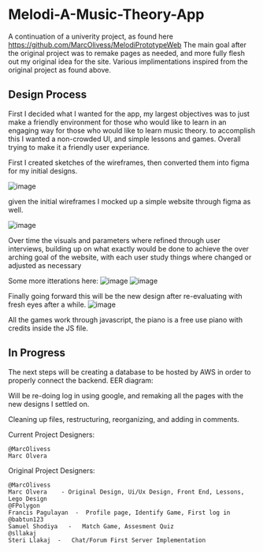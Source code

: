 # Melodi-A-Music-Theory-App

A continuation of a univerity project, as found here https://github.com/MarcOlivess/MelodiPrototypeWeb
The main goal after the original project was to remake pages as needed, and more fully flesh out my original idea for the site.
Various implimentations inspired from the original project as found above. 

## Design Process

First I decided what I wanted for the app, my largest objectives was to just make a friendly environment for those who would like to learn in an engaging way for those who would like to learn music theory. 
to accomplish this I wanted a non-crowded UI, and simple lessons and games. Overall trying to make it a friendly user experiance.

First I created sketches of the wireframes, then converted them into figma for my initial designs. 

![image](https://github.com/user-attachments/assets/9338ac18-c91f-4970-87d8-29ab53dfa4e2)

given the initial wireframes I mocked up a simple website through figma as well. 


![image](https://github.com/user-attachments/assets/68b6361f-3619-416a-88e2-08b3a55622c4)

Over time the visuals and parameters where refined through user interviews,
building up on what exactly would be done to achieve the over arching goal of the website, 
with each user study things where changed or adjusted as necessary

Some more itterations here: 
![image](https://github.com/user-attachments/assets/359d7a97-0769-4238-91f1-99671586a2d3)
![image](https://github.com/user-attachments/assets/9912efc1-101b-41b2-a355-c9961a6ec138)


Finally going forward this will be the new design after re-evaluating with fresh eyes after a while.
![image](https://github.com/user-attachments/assets/9ae7b76b-f4b7-4686-ae25-dbe1492375d7)

All the games work through javascript, the piano is a free use piano with credits inside the JS file. 



## In Progress
The next steps will be creating a database to be hosted by AWS in order to properly connect the backend.
EER diagram:



Will be re-doing log in using google, and remaking all the pages with the new designs I settled on. 

Cleaning up files, restructuring, reorganizing, and adding in comments. 


Current Project Designers:

    @MarcOlivess
    Marc Olvera


Original Project Designers: 

    @MarcOlivess
    Marc Olvera    - Original Design, Ui/Ux Design, Front End, Lessons, Lego Design
    @FPolygon  
    Francis Pagulayan  -  Profile page, Identify Game, First log in
    @babtun123
    Samuel Shodiya   -   Match Game, Assesment Quiz
    @sllakaj
    Steri Llakaj  -   Chat/Forum First Server Implementation 



